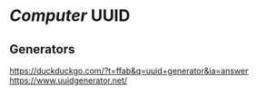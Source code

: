 # *Computer* UUID

## Generators
https://duckduckgo.com/?t=ffab&q=uuid+generator&ia=answer
https://www.uuidgenerator.net/
